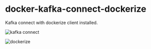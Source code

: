 # docker-kafka-connect-dockerize

Kafka connect with dockerize client installed.

![kafka connect](https://hub.docker.com/r/confluentinc/cp-kafka-connect/)

![dockerize](https://github.com/jwilder/dockerize)
